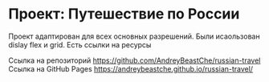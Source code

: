 # Проект: Путешествие по России

Проект адаптирован для всех основных разрешений. Были исаользован dislay flex и grid. Есть ссылки на ресурсы

Ссылка на репозиторий https://github.com/AndreyBeastChe/russian-travel
Ссылка на GitHub Pages https://andreybeastche.github.io/russian-travel/